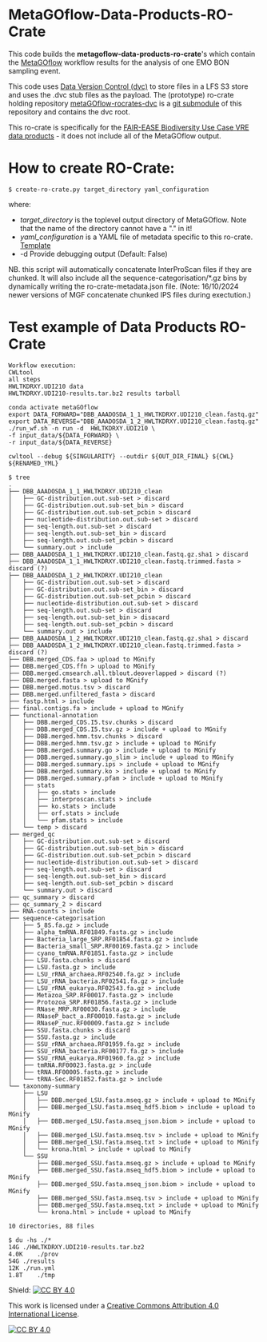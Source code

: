 # MetaGOflow-Data-Products-RO-Crate
This code builds the **metagoflow-data-products-ro-crate**'s which contain the [MetaGOflow](https://github.com/emo-bon/MetaGOflow) workflow results for the analysis of one EMO BON sampling event.

This code uses [Data Version Control (dvc)](https://dvc.org/) to store files in a LFS S3 store and uses the .dvc stub files as the payload. The (prototype) ro-crate holding repository [metaGOflow-rocrates-dvc](https://github.com/emo-bon/metaGOflow-rocrates-dvc) is a [git submodule](https://git-scm.com/book/en/v2/Git-Tools-Submodules) of this repository and contains the dvc root.

This ro-crate is specifically for the [FAIR-EASE Biodiversity Use Case VRE data products](https://fairease.eu/use-cases/biodiversity-observation) - it does not include all of the MetaGOflow output.

# How to create RO-Crate:

`$ create-ro-crate.py target_directory yaml_configuration`

where:

- *target_directory* is the toplevel output directory of MetaGOflow.
        Note that the name of the directory cannot have a "." in it!
- *yaml_configuration* is a YAML file of metadata specific to this ro-crate. [Template](https://raw.githubusercontent.com/emo-bon/MetaGOflow-Data-Products-RO-Crate/main/ro-crate-config.yaml)
- -d Provide debugging output (Default: False)

NB. this script will automatically concatenate InterProScan files if they are chunked. It will also include all the sequence-categorisation/*.gz bins by dynamically writing the ro-crate-metadata.json file. (Note: 16/10/2024 newer versions of MGF concatenate chunked IPS files during exectution.)



# Test example of Data Products RO-Crate

```
Workflow execution:
CWLtool
all steps
HWLTKDRXY.UDI210 data
HWLTKDRXY.UDI210-results.tar.bz2 results tarball

conda activate metaGOflow
export DATA_FORWARD="DBB_AAADOSDA_1_1_HWLTKDRXY.UDI210_clean.fastq.gz"
export DATA_REVERSE="DBB_AAADOSDA_1_2_HWLTKDRXY.UDI210_clean.fastq.gz"
./run_wf.sh -n run -d  HWLTKDRXY.UDI210 \
-f input_data/${DATA_FORWARD} \
-r input_data/${DATA_REVERSE}

cwltool --debug ${SINGULARITY} --outdir ${OUT_DIR_FINAL} ${CWL} ${RENAMED_YML}
```

```
$ tree
.
├── DBB_AAADOSDA_1_1_HWLTKDRXY.UDI210_clean 
│   ├── GC-distribution.out.sub-set > discard
│   ├── GC-distribution.out.sub-set_bin > discard
│   ├── GC-distribution.out.sub-set_pcbin > discard
│   ├── nucleotide-distribution.out.sub-set > discard
│   ├── seq-length.out.sub-set > discard
│   ├── seq-length.out.sub-set_bin > discard
│   ├── seq-length.out.sub-set_pcbin > discard
│   └── summary.out > include
├── DBB_AAADOSDA_1_1_HWLTKDRXY.UDI210_clean.fastq.gz.sha1 > discard
├── DBB_AAADOSDA_1_1_HWLTKDRXY.UDI210_clean.fastq.trimmed.fasta > discard (?)
├── DBB_AAADOSDA_1_2_HWLTKDRXY.UDI210_clean 
│   ├── GC-distribution.out.sub-set > discard
│   ├── GC-distribution.out.sub-set_bin > discard
│   ├── GC-distribution.out.sub-set_pcbin > discard
│   ├── nucleotide-distribution.out.sub-set > discard
│   ├── seq-length.out.sub-set > discard
│   ├── seq-length.out.sub-set_bin > disacard
│   ├── seq-length.out.sub-set_pcbin > discard
│   └── summary.out > include
├── DBB_AAADOSDA_1_2_HWLTKDRXY.UDI210_clean.fastq.gz.sha1 > discard
├── DBB_AAADOSDA_1_2_HWLTKDRXY.UDI210_clean.fastq.trimmed.fasta > discard (?)
├── DBB.merged_CDS.faa > upload to MGnify
├── DBB.merged_CDS.ffn > upload to MGnify
├── DBB.merged.cmsearch.all.tblout.deoverlapped > discard (?)
├── DBB.merged.fasta > upload to MGnify
├── DBB.merged.motus.tsv > discard
├── DBB.merged.unfiltered_fasta > discard
├── fastp.html > include
├── final.contigs.fa > include + upload to MGnify
├── functional-annotation 
│   ├── DBB.merged_CDS.I5.tsv.chunks > discard
│   ├── DBB.merged_CDS.I5.tsv.gz > include + upload to MGnify
│   ├── DBB.merged.hmm.tsv.chunks > discard
│   ├── DBB.merged.hmm.tsv.gz > include + upload to MGnify
│   ├── DBB.merged.summary.go > include + upload to MGnify
│   ├── DBB.merged.summary.go_slim > include + upload to MGnify
│   ├── DBB.merged.summary.ips > include + upload to MGnify
│   ├── DBB.merged.summary.ko > include + upload to MGnify
│   ├── DBB.merged.summary.pfam > include + upload to MGnify
│   ├── stats
│   │   ├── go.stats > include
│   │   ├── interproscan.stats > include
│   │   ├── ko.stats > include
│   │   ├── orf.stats > include
│   │   └── pfam.stats > include
│   └── temp > discard
├── merged_qc
│   ├── GC-distribution.out.sub-set > discard
│   ├── GC-distribution.out.sub-set_bin > discard
│   ├── GC-distribution.out.sub-set_pcbin > discard
│   ├── nucleotide-distribution.out.sub-set > discard
│   ├── seq-length.out.sub-set > discard
│   ├── seq-length.out.sub-set_bin > discard
│   ├── seq-length.out.sub-set_pcbin > discard
│   └── summary.out > discard
├── qc_summary > discard
├── qc_summary_2 > discard
├── RNA-counts > include
├── sequence-categorisation
│   ├── 5_8S.fa.gz > include
│   ├── alpha_tmRNA.RF01849.fasta.gz > include
│   ├── Bacteria_large_SRP.RF01854.fasta.gz > include
│   ├── Bacteria_small_SRP.RF00169.fasta.gz > include
│   ├── cyano_tmRNA.RF01851.fasta.gz > include
│   ├── LSU.fasta.chunks > discard
│   ├── LSU.fasta.gz > include
│   ├── LSU_rRNA_archaea.RF02540.fa.gz > include
│   ├── LSU_rRNA_bacteria.RF02541.fa.gz > include
│   ├── LSU_rRNA_eukarya.RF02543.fa.gz > include
│   ├── Metazoa_SRP.RF00017.fasta.gz > include
│   ├── Protozoa_SRP.RF01856.fasta.gz > include
│   ├── RNase_MRP.RF00030.fasta.gz > include
│   ├── RNaseP_bact_a.RF00010.fasta.gz > include
│   ├── RNaseP_nuc.RF00009.fasta.gz > include
│   ├── SSU.fasta.chunks > discard
│   ├── SSU.fasta.gz > include
│   ├── SSU_rRNA_archaea.RF01959.fa.gz > include
│   ├── SSU_rRNA_bacteria.RF00177.fa.gz > include
│   ├── SSU_rRNA_eukarya.RF01960.fa.gz > include
│   ├── tmRNA.RF00023.fasta.gz > include
│   ├── tRNA.RF00005.fasta.gz > include
│   └── tRNA-Sec.RF01852.fasta.gz > include
└── taxonomy-summary
    ├── LSU
    │   ├── DBB.merged_LSU.fasta.mseq.gz > include + upload to MGnify
    │   ├── DBB.merged_LSU.fasta.mseq_hdf5.biom > include + upload to MGnify
    │   ├── DBB.merged_LSU.fasta.mseq_json.biom > include + upload to MGnify
    │   ├── DBB.merged_LSU.fasta.mseq.tsv > include + upload to MGnify
    │   ├── DBB.merged_LSU.fasta.mseq.txt > include + upload to MGnify
    │   └── krona.html > include + upload to MGnify
    └── SSU
        ├── DBB.merged_SSU.fasta.mseq.gz > include + upload to MGnify
        ├── DBB.merged_SSU.fasta.mseq_hdf5.biom > include + upload to MGnify
        ├── DBB.merged_SSU.fasta.mseq_json.biom > include + upload to MGnify
        ├── DBB.merged_SSU.fasta.mseq.tsv > include + upload to MGnify
        ├── DBB.merged_SSU.fasta.mseq.txt > include + upload to MGnify
        └── krona.html > include + upload to MGnify

10 directories, 88 files

```

```
$ du -hs ./*
14G	./HWLTKDRXY.UDI210-results.tar.bz2
4.0K	./prov
54G	./results
12K	./run.yml
1.8T	./tmp
```


Shield: [![CC BY 4.0][cc-by-shield]][cc-by]

This work is licensed under a
[Creative Commons Attribution 4.0 International License][cc-by].

[![CC BY 4.0][cc-by-image]][cc-by]

[cc-by]: http://creativecommons.org/licenses/by/4.0/
[cc-by-image]: https://i.creativecommons.org/l/by/4.0/88x31.png
[cc-by-shield]: https://img.shields.io/badge/License-CC%20BY%204.0-lightgrey.svg
